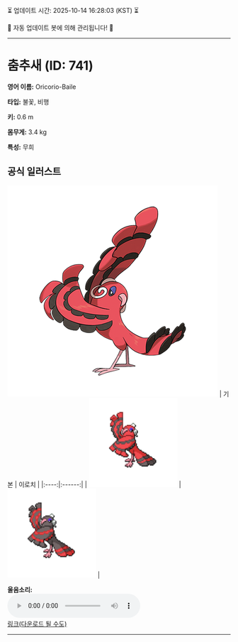 
⏳ 업데이트 시간: 2025-10-14 16:28:03 (KST) ⏳

🤖 자동 업데이트 봇에 의해 관리됩니다! 🤖

---

# 춤추새 (ID: 741)
**영어 이름:** Oricorio-Baile

**타입:** 불꽃, 비행

**키:** 0.6 m

**몸무게:** 3.4 kg

**특성:** 무희

## 공식 일러스트
![](https://raw.githubusercontent.com/PokeAPI/sprites/master/sprites/pokemon/other/official-artwork/741.png)
| 기본 | 이로치 |
|:----:|:------:|
| <img src="https://raw.githubusercontent.com/PokeAPI/sprites/master/sprites/pokemon/741.png" width="200"> | <img src="https://raw.githubusercontent.com/PokeAPI/sprites/master/sprites/pokemon/shiny/741.png" width="200"> |

**울음소리:**<br><audio controls src="https://raw.githubusercontent.com/PokeAPI/cries/main/cries/pokemon/latest/741.ogg"></audio><br> [링크(다운로드 될 수도)](https://raw.githubusercontent.com/PokeAPI/cries/main/cries/pokemon/latest/741.ogg)


---
